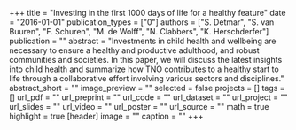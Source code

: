 +++
title = "Investing in the first 1000 days of life for a healthy feature"
date = "2016-01-01"
publication_types = ["0"]
authors = ["S. Detmar", "S. van Buuren", "F. Schuren", "M. de Wolff", "N. Clabbers", "K. Herschderfer"]
publication = ""
abstract = "Investments in child health and wellbeing are necessary to ensure a healthy and productive adulthood, and robust communities and societies. In this paper, we will discuss the latest insights into child health and summarize how TNO contributes to a healthy start to life through a collaborative effort involving various sectors and disciplines."
abstract_short = ""
image_preview = ""
selected = false
projects = []
tags = []
url_pdf = ""
url_preprint = ""
url_code = ""
url_dataset = ""
url_project = ""
url_slides = ""
url_video = ""
url_poster = ""
url_source = ""
math = true
highlight = true
[header]
image = ""
caption = ""
+++
